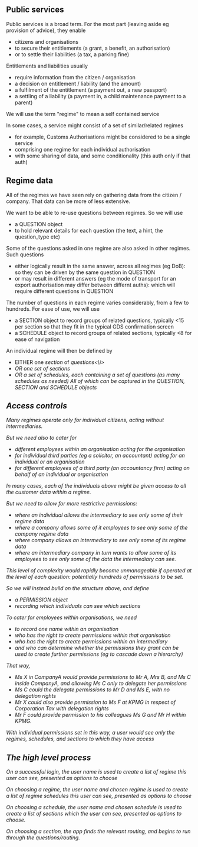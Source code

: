 <h2>Public services</h2>

Public services is a broad term. For the most part (leaving aside eg provision of advice), they enable
- citizens and organisations 
- to secure their entitlements (a grant, a benefit, an authorisation)
- or to settle their liabilities (a tax, a parking fine)

Entitlements and liabilities usually 
- require information from the citizen / organisation
- a decision on entitlement / liability (and the amount)
- a fulfilment of the entitlement (a payment out, a new passport)
- a settling of a liability (a payment in, a child maintenance payment to a parent)

We will use the term "regime" to mean a self contained service

In some cases, a service might consist of a set of similar/related regimes
- for example, Customs Authorisations might be considered to be a single service
- comprising one regime for each individual authorisation
- with some sharing of data, and some conditionality (this auth only if that auth)

<h2>Regime data</h2>

All of the regimes we have seen rely on gathering data from the citizen / company. That data can be more of less extensive.  

We want to be able to re-use questions between regimes. So we will use
- a QUESTION object 
- to hold relevant details for each question (the text, a hint, the question_type etc)

Some of the questions asked in one regime are also asked in other regimes. Such questions
- either logically result in the same answer, across all regimes (eg DoB): so they can be driven by the same question in QUESTION
- or may result in different answers (eg the mode of transport for an export authorisation may differ between differnt auths): which will require different questions in QUESTION

The number of questions in each regime varies considerably, from a few to hundreds. For ease of use, we will use
- a SECTION object to record groups of related questions, typically <15 per section so that they fit in the typical GDS confirmation screen
- a SCHEDULE object to record groups of related sections, typically <8 for ease of navigation

An individual regime will then be defined by
- EITHER one <i>section</i> of <i>questions<\i> 
- OR one set of <i>sections</i> 
- OR a set of <i>schedules</i>, each containing a set of questions (as many schedules as needed)
All of which can be captured in the QUESTION, SECTION and SCHEDULE objects


<h2>Access controls</h2>

Many regimes operate only for individual citizens, acting without intermediaries.

But we need also to cater for
- different employees within an organisation acting for the organisation
- for individual third parties (eg a solicitor, an accountant) acting for an individual or an organisation
- for different employees of a third party (an accountancy firm) acting on behalf of an individual or organisation 

In many cases, each of the individuals above might be given access to all the customer data within a regime.

But we need to allow for more restrictive permissions: 
- where an individual allows the intermediary to see only some of their regime data
- where a company allows some of it employees to see only some of the company regime data
- where company allows an intermediary to see only some of its regime data
- where an intermediary company in turn wants to allow some of its employees to see only some of the data the intermediary can see.

This level of complexity would rapidly become unmanageable if operated at the level of each question: potentially hundreds of permissions to be set.

So we will instead build on the structure above, and define
- a PERMISSION object
- recording which individuals can see which sections

To cater for employees within organisations, we need
- to record one name within an organisation
- who has the right to create permissions within that organisation
- who has the right to create permissions within an intermediary
- and who can determine whether the permissions they grant can be used to create further permissions (eg to cascade down a hierarchy)

That way, 
- Ms X in CompanyA would provide permissions to Mr A, Mrs B, and Ms C inside CompanyA, and allowing Ms C only to delegate her permissions
- Ms C could the delegate permissions to Mr D and Ms E, with no delegation rights
- Mr X could also provide permission to Ms F at KPMG in respect of Corporation Tax with delegation rights
- Mr F could provide permission to his colleagues Ms G and Mr H within KPMG.

With individual permissions set in this way, a user would see only the regimes, schedules, and sections to which they have access<br>

<h2>The high level process</h2>

On a successful login, the user name is used to create a list of regime this user can see, presented as options to choose<br>

On choosing a regime, the user name and chosen regime is used to create a list of regime schedules this user can see, presented as options to choose<br>

On choosing a schedule, the user name and chosen schedule is used to create a list of sections which the user can see, presented as options to choose.

On choosing a section, the app finds the relevant routing, and begins to run through the questions/routing.
